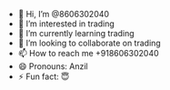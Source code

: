 - 👋 Hi, I’m @8606302040
- 👀 I’m interested in trading
- 🌱 I’m currently learning trading
- 💞️ I’m looking to collaborate on trading
- 📫 How to reach me +918606302040
- 😄 Pronouns: Anzil
- ⚡ Fun fact: 😇
